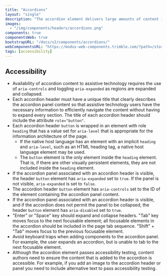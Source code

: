 ```yaml
---
title: "Accordions"
layout: "single"
description: "The accordion element delivers large amounts of content in a small space through progressive disclosure."
images:
  - "/img/components/headers/accordions.png"
components: true
componentsWeb: true
bootstrapURL: "/docs/v2/components/accordions/"
webComponentsURL: "https://modus-web-components.trimble.com/?path=/story/components-accordion--default"
tags: [accessibility]
---
```


## Accessibility

- Availability of accordion content to assistive technology requires the use of `aria-controls` and toggling `aria-expanded` as regions are expanded and collapsed.
- Each accordion header must have a unique title that clearly describes the accordion panel content so that assistive technology users have the necessary information to efficiently navigate the content without having to expand every section. The title of each accordion header should include the attribute `role="button"`.
- Each accordion header `button` is wrapped in an element with role `heading` that has a value set for `aria-level` that is appropriate for the information architecture of the page.
  - If the native host language has an element with an implicit `heading` and `aria-level`, such as an HTML heading tag, a native host language element may be used.
  - The `button` element is the only element inside the `heading` element. That is, if there are other visually persistent elements, they are not included inside the `heading` element.
- If the accordion panel associated with an accordion header is visible, the header `button` element has `aria-expanded` set to `true`. If the panel is not visible, `aria-expanded` is set to `false`.
- The accordion header `button` element has `aria-controls` set to the ID of the element containing the accordion panel content.
- If the accordion panel associated with an accordion header is visible, and if the accordion does not permit the panel to be collapsed, the header `button` element has `aria-disabled` set to `true`.
- "Enter" or "Space" key should expand and collapse headers. "Tab" key moves focus to the next focusable element; all focusable elements in the accordion should be included in the page tab sequence. "Shift" + "Tab" moves focus to the previous focusable element.
- Avoid keyboard traps when adding components to the accordion panel. For example, the user expands an accordion, but is unable to tab to the next focusable element.
- Although the accordion element passes accessibility testing, content authors need to ensure the content that is added to the accordion is accessible. For example, if you add an image to the accordion header or panel you need to include alternative text to pass accessibility testing.
